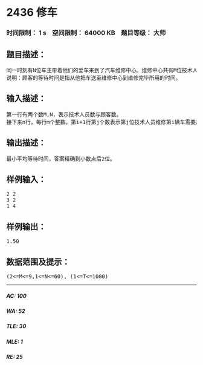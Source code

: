 # 2436 修车   
### 时间限制： 1 s&nbsp;&nbsp;&nbsp;&nbsp;空间限制： 64000 KB&nbsp;&nbsp;&nbsp;&nbsp;题目等级： 大师  
## 题目描述：  

<pre>
同一时刻有N位车主带着他们的爱车来到了汽车维修中心。维修中心共有M位技术人员，不同的技术人员对不同的车进行维修所用的时间是不同的。现在需要安排这M位技术人员所维修的车及顺序，使得顾客平均等待的时间最小。
说明：顾客的等待时间是指从他把车送至维修中心到维修完毕所用的时间。
</pre>
  
  
## 输入描述：  

<pre>
第一行有两个数M,N，表示技术人员数与顾客数。
接下来n行，每行m个整数。第i+1行第j个数表示第j位技术人员维修第i辆车需要用的时间T。
</pre>
  
  
## 输出描述：  

<pre>
最小平均等待时间，答案精确到小数点后2位。
</pre>
  
  
## 样例输入：  

<pre>
2 2
3 2
1 4
</pre>
  
  
## 样例输出：  

<pre>
1.50
</pre>
  
  
## 数据范围及提示：  

<pre>
(2<=M<=9,1<=N<=60), (1<=T<=1000)
</pre>
  
  
***  

##### AC: 100  
##### WA: 52  
##### TLE: 30  
##### MLE: 1  
##### RE: 25  
